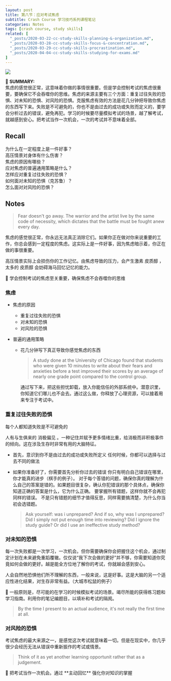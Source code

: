 ```yaml
---
layout: post
title: 第八节：应对考试焦虑
subtitle: Crash Course 学习技巧系列课程笔记
categories: Notes
tags: [crash course, study skills]
related: [
  "_posts/2020-03-22-cc-study-skills-planning-&-organization.md",
  "_posts/2020-03-28-cc-study-skills-focus-&-concentration.md",
  "_posts/2020-03-29-cc-study-skills-procrastination.md",
  "_posts/2020-04-04-cc-study-skills-studying-for-exams.md"
]
---
```


![](https://www.youtube.com/watch?v=t-9cqaRJMP4)

📌 **SUMMARY:**  
焦虑的感觉很正常，这意味着你做的事情很重要。但是学会控制考试的焦虑很重要，要确保它不会吞噬你的思维。焦虑的来源主要有三个方面：重复过往失败的恐惧、对未知的恐惧、对风险的恐惧。克服焦虑有效的方法是花几分钟把导致你焦虑的东西写下来。失败是不可避免的，你也不是由过去的成功或失败而定义的，要学会分析过去的错误，避免再犯。学习的时候要尽量模拟考试的场景，越了解考试，就越感到安心。把考试当作一次机会，一次的考试并不意味着全部。

## Recall

为什么在一定程度上是一件好事？  
高压情景对身体有什么伤害？  
焦虑的原因有哪些？  
应对焦虑的普遍通用策略是什么？  
怎样应对重复过往失败的恐惧？  
如何面对未知的恐惧（克苏鲁）？  
怎么面对对风险的恐惧？

## Notes

> Fear doesn't go away. The warrior and the artist live by the same code of necessity, which dictates that the battle must be fought anew every day.


焦虑的感觉很正常，你永远无法真正消除它们。如果你正在做对你来说重要的工作，你总会感到一定程度的焦虑。这实际上是一件好事，因为焦虑暗示着，你正在做的事很重要。

高压情景实际上会损伤你的工作记忆。由焦虑导致的压力，会产生激素 皮质醇 ，太多的 皮质醇 会妨碍海马回忆记忆的能力。

<aside>
📌 学会控制考试的焦虑至关重要，确保焦虑不会吞噬你的思维
</aside>

### 焦虑

- 焦虑的原因
  - 重复过往失败的恐惧
  - 对未知的恐惧
  - 对风险的恐惧

- 普遍的通用策略
  - 花几分钟写下真正导致你感觉焦虑的东西
    > A study done at the University of Chicago found that students who were given 10 minutes to write about their fears and anxieties before a test improved their scores by an average of nearly one grade point compared to the control group.

    通过写下来，把这些担忧卸载，放入你能信任的外部系统中。潜意识里，你知道它们哪儿也不会去。通过这么做，你释放了心理资源，可以接着用来专注于考试中。

### 重复过往失败的恐惧  

每个人都知道失败是不可避免的

人有与生俱来的 消极偏见 。一种记住并赋予更多情绪比重，给消极而非积极事件的倾向。这在涉及生存时非常有用的大脑特征。

- 首先，意识到你不是由过去的成功或失败所定义
  任何时候，你都可以选择与过去不同的做法

- 如果你准备好了，你需要首先分析你过去的错误
  你只有明白自己错误在哪里，你才能真的进步（棋手的例子）。
  对于每个答错的问题，确保你真的理解为什么自己的答案是错的。如果题目很复杂，确认你犯错误的那个具体点，确保你知道正确的答案是什么，它为什么正确。
  要掌握所有错题，这样你就不会再犯同样的错误。
  不是只有错题的细节才值得反思，同样需要搞清楚，为什么你当初会选错题。


  > Ask yourself: was i unprepared? And if so, why was I unprepared? Did I simply not put enough time into reviewing? Did I ignore the study guide? Or did I use an ineffective study method?

### 对未知的恐惧

每一次失败都是一次学习，一次机会。但你需要确保你会把握住这个机会，通过制定计划在未来避免重蹈覆辙。仅仅说“我下次会做的更好”并不够，你需要知道你究竟如何会做的更好。越是能全方位地了解你的考试，你就越会感到安心。

人会自然地恐惧他们所不理解的东西，一般来说，这是好事。这是大脑的另一个适应性进化结果，对生存非常有益。（大城市松鼠的例子）

<aside>
📌 一般原则是，尽可能的在学习的时候模拟考试的场景。竭尽所能的获得练习题和学习指南。利用你的笔记编题目，以填补和考试的隔阂。
</aside>

  > By the time I present to an actual audience, it's not really the first time at all.

### 对风险的恐惧

考试焦虑的最大来源之一，是感觉这次考试就意味着一切。但是在现实中，你几乎很少会经历无法从错误中重新振作的考试或情景。
> Think of it as yet another learning opportunit rather that as a judgement.

<aside>
📌 把考试当作一次机会。通过 **主动回忆** 强化你对知识的掌握
</aside>
